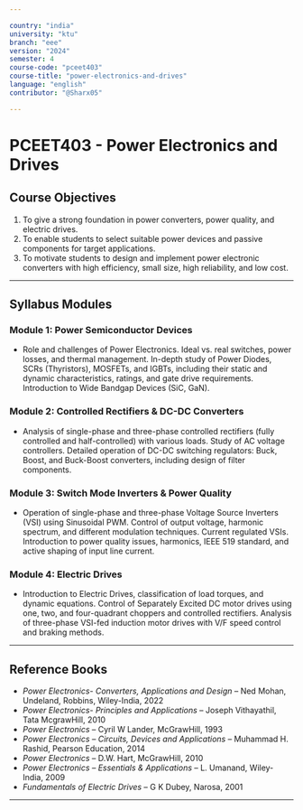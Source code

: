 ```yaml
---

country: "india"
university: "ktu"
branch: "eee"
version: "2024"
semester: 4
course-code: "pceet403"
course-title: "power-electronics-and-drives"
language: "english"
contributor: "@Sharx05"

---
```


# PCEET403 - Power Electronics and Drives

## Course Objectives

1.  To give a strong foundation in power converters, power quality, and electric drives.
2.  To enable students to select suitable power devices and passive components for target applications.
3.  To motivate students to design and implement power electronic converters with high efficiency, small size, high reliability, and low cost.

---

## Syllabus Modules

### Module 1: Power Semiconductor Devices

-   Role and challenges of Power Electronics. Ideal vs. real switches, power losses, and thermal management. In-depth study of Power Diodes, SCRs (Thyristors), MOSFETs, and IGBTs, including their static and dynamic characteristics, ratings, and gate drive requirements. Introduction to Wide Bandgap Devices (SiC, GaN).

### Module 2: Controlled Rectifiers & DC-DC Converters

-   Analysis of single-phase and three-phase controlled rectifiers (fully controlled and half-controlled) with various loads. Study of AC voltage controllers. Detailed operation of DC-DC switching regulators: Buck, Boost, and Buck-Boost converters, including design of filter components.

### Module 3: Switch Mode Inverters & Power Quality

-   Operation of single-phase and three-phase Voltage Source Inverters (VSI) using Sinusoidal PWM. Control of output voltage, harmonic spectrum, and different modulation techniques. Current regulated VSIs. Introduction to power quality issues, harmonics, IEEE 519 standard, and active shaping of input line current.

### Module 4: Electric Drives

-   Introduction to Electric Drives, classification of load torques, and dynamic equations. Control of Separately Excited DC motor drives using one, two, and four-quadrant choppers and controlled rectifiers. Analysis of three-phase VSI-fed induction motor drives with V/F speed control and braking methods.

---

## Reference Books

-   *Power Electronics- Converters, Applications and Design* – Ned Mohan, Undeland, Robbins, Wiley-India, 2022
-   *Power Electronics- Principles and Applications* – Joseph Vithayathil, Tata McgrawHill, 2010
-   *Power Electronics* – Cyril W Lander, McGrawHill, 1993
-   *Power Electronics – Circuits, Devices and Applications* – Muhammad H. Rashid, Pearson Education, 2014
-   *Power Electronics* – D.W. Hart, McGrawHill, 2010
-   *Power Electronics – Essentials & Applications* – L. Umanand, Wiley-India, 2009
-   *Fundamentals of Electric Drives* – G K Dubey, Narosa, 2001

---
